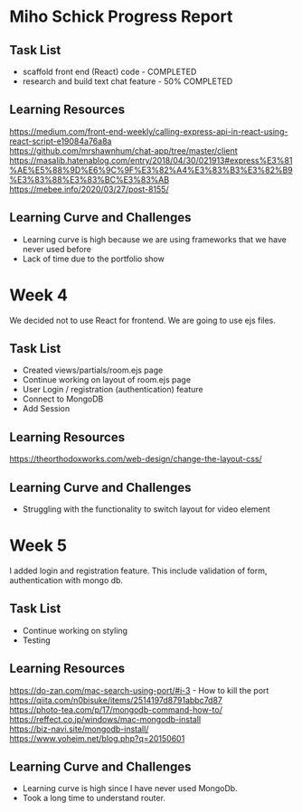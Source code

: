 # Miho Schick Progress Report

## Task List
- scaffold front end (React) code - COMPLETED
- research and build text chat feature - 50% COMPLETED

## Learning Resources
https://medium.com/front-end-weekly/calling-express-api-in-react-using-react-script-e19084a76a8a <br>
https://github.com/mrshawnhum/chat-app/tree/master/client <br>
https://masalib.hatenablog.com/entry/2018/04/30/021913#express%E3%81%AE%E5%88%9D%E6%9C%9F%E3%82%A4%E3%83%B3%E3%82%B9%E3%83%88%E3%83%BC%E3%83%AB <br>
https://mebee.info/2020/03/27/post-8155/<br>

## Learning Curve and Challenges
- Learning curve is high because we are using frameworks that we have never used before
- Lack of time due to the portfolio show

# Week 4
We decided not to use React for frontend. We are going to use ejs files.

## Task List
- Created views/partials/room.ejs page
- Continue working on layout of room.ejs page
- User Login / registration (authentication) feature
- Connect to MongoDB
- Add Session

## Learning Resources
https://theorthodoxworks.com/web-design/change-the-layout-css/

## Learning Curve and Challenges
- Struggling with the functionality to switch layout for video element

# Week 5
I added login and registration feature. This include validation of form, authentication with mongo db.

## Task List
- Continue working on styling
- Testing

## Learning Resources
https://do-zan.com/mac-search-using-port/#i-3 - How to kill the port<br>
https://qiita.com/n0bisuke/items/2514197d8791abbc7d87<br>
https://photo-tea.com/p/17/mongodb-command-how-to/<br>
https://reffect.co.jp/windows/mac-mongodb-install<br>
https://biz-navi.site/mongodb-install/<br>
https://www.yoheim.net/blog.php?q=20150601<br>

## Learning Curve and Challenges
- Learning curve is high since I have never used MongoDb.
- Took a long time to understand router.

